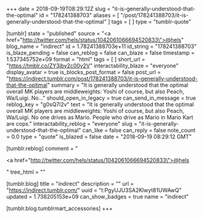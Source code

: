 +++
date = 2018-09-19T08:29:12Z
slug = "it-is-generally-understood-that-the-optimal"
id = "178241388703"
aliases = [ "/post/178241388703/it-is-generally-understood-that-the-optimal" ]
tags = [ ]
type = "tumblr-quote"

[tumblr]
state = "published"
source = "<a href=\"http://twitter.com/hels/status/1042061066694520833\">@hels</a>"
blog_name = "indirect"
id = 1.78241388703e+11
id_string = "178241388703"
is_blaze_pending = false
can_reblog = false
can_blaze = false
timestamp = 1.537345752e+09
format = "html"
tags = [ ]
short_url = "https://tmblr.co/ZY3jby2c00y2V"
interactability_blaze = "everyone"
display_avatar = true
is_blocks_post_format = false
post_url = "https://indirect.tumblr.com/post/178241388703/it-is-generally-understood-that-the-optimal"
summary = "It is generally understood that the optimal overall MK players are middleweights: Yoshi of course, but also Peach, Wa/Luigi. No..."
should_open_in_legacy = true
can_send_in_message = true
reblog_key = "g0sQ7l2v"
text = "It is generally understood that the optimal overall MK players are middleweights: Yoshi of course, but also Peach, Wa/Luigi. No one drives as Mario. People who drive as Mario in Mario Kart are cops."
interactability_reblog = "everyone"
slug = "it-is-generally-understood-that-the-optimal"
can_like = false
can_reply = false
note_count = 0.0
type = "quote"
is_blazed = false
date = "2018-09-19 08:29:12 GMT"

[tumblr.reblog]
comment = "<p><a href=\"http://twitter.com/hels/status/1042061066694520833\">@hels</a></p>"
tree_html = ""

[tumblr.blog]
title = "indirect"
description = ""
url = "https://indirect.tumblr.com/"
uuid = "t:PgyUJU3SA2Klwyt81UWAwQ"
updated = 1.738205153e+09
can_show_badges = true
name = "indirect"

[tumblr.blog.tumblrmart_accessories]
+++
